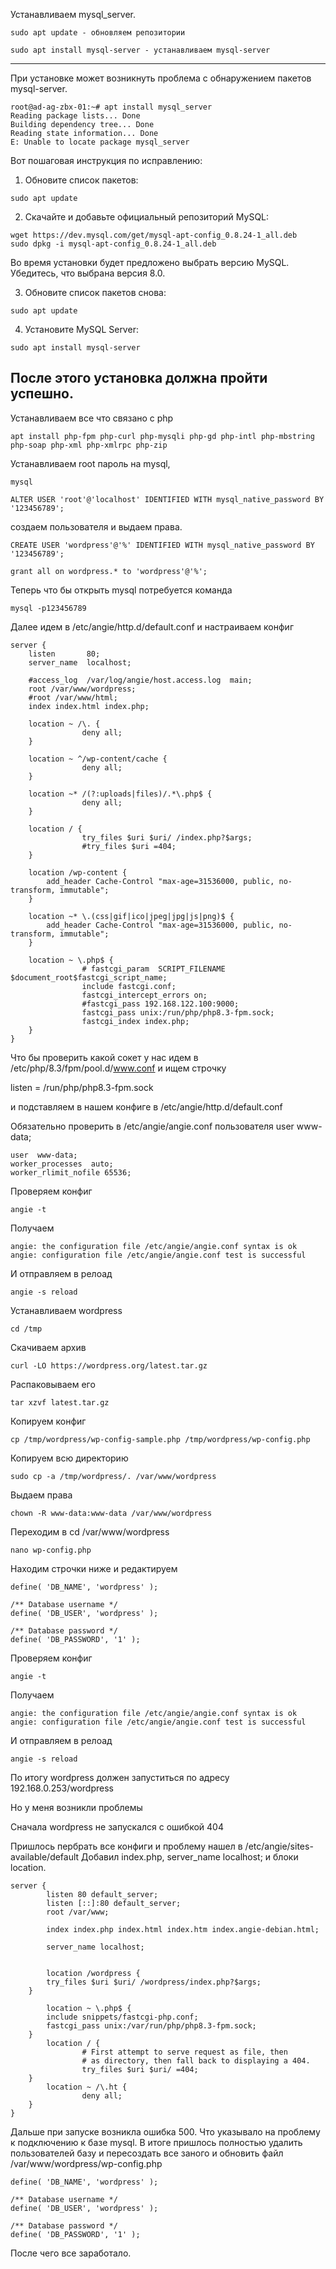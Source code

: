 
Устанавливаем mysql_server. 
 ```
sudo apt update - обновляем репозитории
 ```
 ```
sudo apt install mysql-server - устанавливаем mysql-server
 ```
--------------------------------------------------------------------------------------------------------
При установке может возникнуть проблема с обнаружением пакетов mysql-server. 

 ```
root@ad-ag-zbx-01:~# apt install mysql_server
Reading package lists... Done
Building dependency tree... Done
Reading state information... Done
E: Unable to locate package mysql_server
 ```

Вот пошаговая инструкция по исправлению:

 1. Обновите список пакетов:
 
 ```
sudo apt update
 ```

 2. Скачайте и добавьте официальный репозиторий MySQL:
 ```
wget https://dev.mysql.com/get/mysql-apt-config_0.8.24-1_all.deb
sudo dpkg -i mysql-apt-config_0.8.24-1_all.deb
 ```
Во время установки будет предложено выбрать версию MySQL. Убедитесь, что выбрана версия 8.0.

 3. Обновите список пакетов снова:
 ```
sudo apt update
 ```

 4. Установите MySQL Server:
 ```
sudo apt install mysql-server
 ```

После этого установка должна пройти успешно.
--------------------------------------------------------------------------------------------------------

Устанавливаем все что связано с php
```
apt install php-fpm php-curl php-mysqli php-gd php-intl php-mbstring php-soap php-xml php-xmlrpc php-zip
```

Устанавливаем root пароль на mysql, 

```
mysql
```

```
ALTER USER 'root'@'localhost' IDENTIFIED WITH mysql_native_password BY '123456789';
```
создаем пользователя и выдаем права.
```
CREATE USER 'wordpress'@'%' IDENTIFIED WITH mysql_native_password BY '123456789';
```
```
grant all on wordpress.* to 'wordpress'@'%';
```

Теперь что бы открыть mysql потребуется команда 

```
mysql -p123456789
```

Далее идем в /etc/angie/http.d/default.conf и настраиваем конфиг

```
server {
    listen       80;
    server_name  localhost;

    #access_log  /var/log/angie/host.access.log  main;
    root /var/www/wordpress;
    #root /var/www/html;
    index index.html index.php;

    location ~ /\. {
                deny all;
    }

    location ~ ^/wp-content/cache {
                deny all;
    }

    location ~* /(?:uploads|files)/.*\.php$ {
                deny all;
    }

    location / {
                try_files $uri $uri/ /index.php?$args;
                #try_files $uri =404;
    }

    location /wp-content {
        add_header Cache-Control "max-age=31536000, public, no-transform, immutable";
    }

    location ~* \.(css|gif|ico|jpeg|jpg|js|png)$ {
        add_header Cache-Control "max-age=31536000, public, no-transform, immutable";
    }

    location ~ \.php$ {
                # fastcgi_param  SCRIPT_FILENAME    $document_root$fastcgi_script_name;
                include fastcgi.conf;
                fastcgi_intercept_errors on;
                #fastcgi_pass 192.168.122.100:9000;
                fastcgi_pass unix:/run/php/php8.3-fpm.sock;
                fastcgi_index index.php;
    }
}

```

Что бы проверить какой сокет у нас идем в /etc/php/8.3/fpm/pool.d/www.conf 
и ищем строчку 

listen = /run/php/php8.3-fpm.sock

и подставляем в нашем конфиге в /etc/angie/http.d/default.conf

Обязательно проверить в /etc/angie/angie.conf пользователя user  www-data;

```
user  www-data;
worker_processes  auto;
worker_rlimit_nofile 65536;
```

Проверяем конфиг 

```
angie -t
```
Получаем 
```
angie: the configuration file /etc/angie/angie.conf syntax is ok
angie: configuration file /etc/angie/angie.conf test is successful
```

И отправляем в релоад

```
angie -s reload
```

Устанавливаем wordpress
```
cd /tmp
```
Скачиваем архив 
```
curl -LO https://wordpress.org/latest.tar.gz
```
Распаковываем его 
```
tar xzvf latest.tar.gz
```
Копируем конфиг

```
cp /tmp/wordpress/wp-config-sample.php /tmp/wordpress/wp-config.php
```

Копируем всю директорию 
```
sudo cp -a /tmp/wordpress/. /var/www/wordpress
```

Выдаем права 

```
chown -R www-data:www-data /var/www/wordpress
```

Переходим в cd /var/www/wordpress
```
nano wp-config.php
```
Находим строчки ниже и редактируем 

```
define( 'DB_NAME', 'wordpress' );

/** Database username */
define( 'DB_USER', 'wordpress' );

/** Database password */
define( 'DB_PASSWORD', '1' );
```


Проверяем конфиг 

```
angie -t
```
Получаем 
```
angie: the configuration file /etc/angie/angie.conf syntax is ok
angie: configuration file /etc/angie/angie.conf test is successful
```

И отправляем в релоад

```
angie -s reload
```

По итогу wordpress должен запуститься по адресу 192.168.0.253/wordpress 

Но у меня возникли проблемы 

Сначала wordpress не запускался с ошибкой 404 

Пришлось пербрать все конфиги и проблему нашел в /etc/angie/sites-available/default
Добавил index.php, server_name localhost; и блоки location. 

```
server {
        listen 80 default_server;
        listen [::]:80 default_server;
		root /var/www;

		index index.php index.html index.htm index.angie-debian.html;

        server_name localhost;


		location /wordpress {
        try_files $uri $uri/ /wordpress/index.php?$args;
    }

		location ~ \.php$ {
        include snippets/fastcgi-php.conf;
        fastcgi_pass unix:/var/run/php/php8.3-fpm.sock;
    }
        location / {
                # First attempt to serve request as file, then
                # as directory, then fall back to displaying a 404.
                try_files $uri $uri/ =404;
    }
        location ~ /\.ht {
                deny all;
    }
}
```
Дальше при запуске возникла ошибка 500. Что указывало на проблему к подключению к базе mysql. 
В итоге пришлось полностью удалить пользователей базу и пересоздать все заного и обновить файл /var/www/wordpress/wp-config.php

```
define( 'DB_NAME', 'wordpress' );

/** Database username */
define( 'DB_USER', 'wordpress' );

/** Database password */
define( 'DB_PASSWORD', '1' );
```

После чего все заработало. 